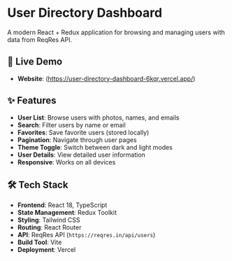 # User Directory Dashboard

A modern React + Redux application for browsing and managing users with data from ReqRes API.

## 🚀 Live Demo
- **Website**: (https://user-directory-dashboard-6kqr.vercel.app/) 

## ✨ Features
- **User List**: Browse users with photos, names, and emails
- **Search**: Filter users by name or email
- **Favorites**: Save favorite users (stored locally)
- **Pagination**: Navigate through user pages
- **Theme Toggle**: Switch between dark and light modes
- **User Details**: View detailed user information
- **Responsive**: Works on all devices

## 🛠️ Tech Stack
- **Frontend**: React 18, TypeScript
- **State Management**: Redux Toolkit
- **Styling**: Tailwind CSS
- **Routing**: React Router
- **API**: ReqRes API (`https://reqres.in/api/users`)
- **Build Tool**: Vite
- **Deployment**: Vercel
